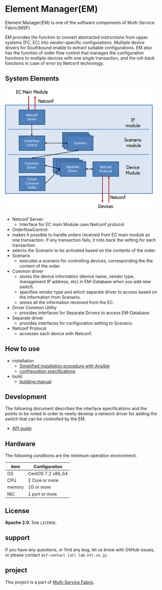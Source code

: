 # Element Manager(EM)

Element Manager(EM) is one of the software components of Multi-Service Fabric(MSF).

 EM provides the function to convert abstracted instructions from upper systems (FC, EC) into vendor-specific configurations. Multiple device drivers for Southbound enable to extract suitable configurations. EM also has the function of order flow control that manages the configuration functions to multiple devices with one single transaction, and the roll-back functions in case of error by Netconf technology.

## System Elements

![system_elements_em](doc/img/system_elements_em.png)

- Netconf Server:
  - Interface for EC main Module uses Netconf protocol
- OrderflowControl:
 - makes it possible to handle orders received from EC main module as one transaction. If any transaction fails, it rolls back the setting for each transaction.
 - selects the Scenario to be activated based on the contents of the order.
- Scenario
  - executes a scenario for controlling devices, corresponding the the content of the order.
- Common driver
  - stores the device information (device name, vendor type, management IP address, etc) in EM-Database when you add new switch.
  - specifies vendor type and which separate driver to access based on the information from Scenario.
  - stores all the information received from the EC.
- Driver Common Utility
  - provides interfaces for Separate Drivers to access EM-Database.
- Separate driver
  - provides interfaces for configuration setting to Scenario.
- Netconf Protocol
  - accesses each device with Netconf.

## How to use
- installation
  - [Simplified installation procedure with Ansible](doc/element_manager_automate_installation_manual.md)
  - [configuration specifications](doc/element_manager_configuration_specifications.md)
- build
  - [building manual](doc/element_manager_building_guide.md)

## Development
The following document describes the interface specifications and the points to be noted in order to newly develop a network driver for adding the switch that can be controlled by the EM.

- [API guide](doc/element_manager_api_specifications.md)

## Hardware
The following conditions are the minimum operation environment.

| item | Configuraiton |
| ---- | ---- |
| OS | CentOS 7.2 x86_64 |
| CPU | 2 Core or more |
| memory | 1G or more |
| NIC | 1 port or more |


## License
**Apache 2.0**. See `LICENSE`.

## support
If you have any questions, or find any bug, let us know with GitHub issues, or please contact `msf-contact [at] lab.ntt.co.jp`.

## project
This project is a part of [Multi-Service Fabric](http://github.com/multi-service-fabric/).
